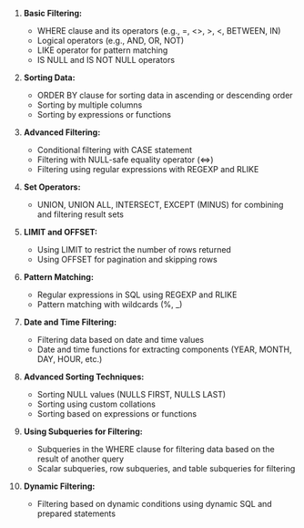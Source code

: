 1. **Basic Filtering:**
   - WHERE clause and its operators (e.g., =, <>, >, <, BETWEEN, IN)
   - Logical operators (e.g., AND, OR, NOT)
   - LIKE operator for pattern matching
   - IS NULL and IS NOT NULL operators

2. **Sorting Data:**
   - ORDER BY clause for sorting data in ascending or descending order
   - Sorting by multiple columns
   - Sorting by expressions or functions

3. **Advanced Filtering:**
   - Conditional filtering with CASE statement
   - Filtering with NULL-safe equality operator (<=>)
   - Filtering using regular expressions with REGEXP and RLIKE

4. **Set Operators:**
   - UNION, UNION ALL, INTERSECT, EXCEPT (MINUS) for combining and filtering result sets

5. **LIMIT and OFFSET:**
   - Using LIMIT to restrict the number of rows returned
   - Using OFFSET for pagination and skipping rows

6. **Pattern Matching:**
   - Regular expressions in SQL using REGEXP and RLIKE
   - Pattern matching with wildcards (%, _)

7. **Date and Time Filtering:**
   - Filtering data based on date and time values
   - Date and time functions for extracting components (YEAR, MONTH, DAY, HOUR, etc.)

8. **Advanced Sorting Techniques:**
   - Sorting NULL values (NULLS FIRST, NULLS LAST)
   - Sorting using custom collations
   - Sorting based on expressions or functions

9. **Using Subqueries for Filtering:**
   - Subqueries in the WHERE clause for filtering data based on the result of another query
   - Scalar subqueries, row subqueries, and table subqueries for filtering

10. **Dynamic Filtering:**
    - Filtering based on dynamic conditions using dynamic SQL and prepared statements
